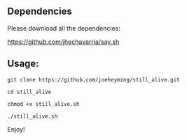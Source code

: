 ## Dependencies

Please download all the dependencies:

https://github.com/jhechavarria/say.sh

## Usage:

`git clone https://github.com/joeheyming/still_alive.git`

`cd still_alive`

`chmod +x still_alive.sh`

`./still_alive.sh`

Enjoy!
